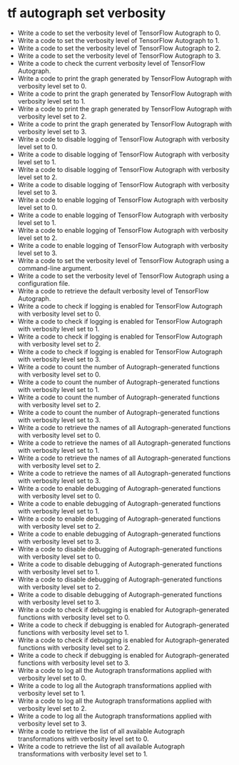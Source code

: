 # tf autograph set verbosity

- Write a code to set the verbosity level of TensorFlow Autograph to 0.
- Write a code to set the verbosity level of TensorFlow Autograph to 1.
- Write a code to set the verbosity level of TensorFlow Autograph to 2.
- Write a code to set the verbosity level of TensorFlow Autograph to 3.
- Write a code to check the current verbosity level of TensorFlow Autograph.
- Write a code to print the graph generated by TensorFlow Autograph with verbosity level set to 0.
- Write a code to print the graph generated by TensorFlow Autograph with verbosity level set to 1.
- Write a code to print the graph generated by TensorFlow Autograph with verbosity level set to 2.
- Write a code to print the graph generated by TensorFlow Autograph with verbosity level set to 3.
- Write a code to disable logging of TensorFlow Autograph with verbosity level set to 0.
- Write a code to disable logging of TensorFlow Autograph with verbosity level set to 1.
- Write a code to disable logging of TensorFlow Autograph with verbosity level set to 2.
- Write a code to disable logging of TensorFlow Autograph with verbosity level set to 3.
- Write a code to enable logging of TensorFlow Autograph with verbosity level set to 0.
- Write a code to enable logging of TensorFlow Autograph with verbosity level set to 1.
- Write a code to enable logging of TensorFlow Autograph with verbosity level set to 2.
- Write a code to enable logging of TensorFlow Autograph with verbosity level set to 3.
- Write a code to set the verbosity level of TensorFlow Autograph using a command-line argument.
- Write a code to set the verbosity level of TensorFlow Autograph using a configuration file.
- Write a code to retrieve the default verbosity level of TensorFlow Autograph.
- Write a code to check if logging is enabled for TensorFlow Autograph with verbosity level set to 0.
- Write a code to check if logging is enabled for TensorFlow Autograph with verbosity level set to 1.
- Write a code to check if logging is enabled for TensorFlow Autograph with verbosity level set to 2.
- Write a code to check if logging is enabled for TensorFlow Autograph with verbosity level set to 3.
- Write a code to count the number of Autograph-generated functions with verbosity level set to 0.
- Write a code to count the number of Autograph-generated functions with verbosity level set to 1.
- Write a code to count the number of Autograph-generated functions with verbosity level set to 2.
- Write a code to count the number of Autograph-generated functions with verbosity level set to 3.
- Write a code to retrieve the names of all Autograph-generated functions with verbosity level set to 0.
- Write a code to retrieve the names of all Autograph-generated functions with verbosity level set to 1.
- Write a code to retrieve the names of all Autograph-generated functions with verbosity level set to 2.
- Write a code to retrieve the names of all Autograph-generated functions with verbosity level set to 3.
- Write a code to enable debugging of Autograph-generated functions with verbosity level set to 0.
- Write a code to enable debugging of Autograph-generated functions with verbosity level set to 1.
- Write a code to enable debugging of Autograph-generated functions with verbosity level set to 2.
- Write a code to enable debugging of Autograph-generated functions with verbosity level set to 3.
- Write a code to disable debugging of Autograph-generated functions with verbosity level set to 0.
- Write a code to disable debugging of Autograph-generated functions with verbosity level set to 1.
- Write a code to disable debugging of Autograph-generated functions with verbosity level set to 2.
- Write a code to disable debugging of Autograph-generated functions with verbosity level set to 3.
- Write a code to check if debugging is enabled for Autograph-generated functions with verbosity level set to 0.
- Write a code to check if debugging is enabled for Autograph-generated functions with verbosity level set to 1.
- Write a code to check if debugging is enabled for Autograph-generated functions with verbosity level set to 2.
- Write a code to check if debugging is enabled for Autograph-generated functions with verbosity level set to 3.
- Write a code to log all the Autograph transformations applied with verbosity level set to 0.
- Write a code to log all the Autograph transformations applied with verbosity level set to 1.
- Write a code to log all the Autograph transformations applied with verbosity level set to 2.
- Write a code to log all the Autograph transformations applied with verbosity level set to 3.
- Write a code to retrieve the list of all available Autograph transformations with verbosity level set to 0.
- Write a code to retrieve the list of all available Autograph transformations with verbosity level set to 1.